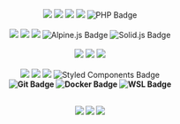 <div align="center">
  <div>
    <img src="https://img.shields.io/badge/javascript%20-%23F0DB4F.svg?&style=for-the-badge&logo=javascript&logoColor=black"/>
    <img src="https://img.shields.io/badge/typescript%20-%23007ACC.svg?&style=for-the-badge&logo=typescript&logoColor=white"/>
    <img src="https://img.shields.io/badge/node.js%20-%2343853D.svg?&style=for-the-badge&logo=node.js&logoColor=white"/>
    <img src="https://img.shields.io/badge/python-3670A0?style=for-the-badge&logo=python&logoColor=ffdd54"/>
    <img src="https://img.shields.io/badge/PHP-777BB4?style=for-the-badge&logo=php&logoColor=white" alt="PHP Badge">
  </div>
    
<br/>
  <div>
  <img src="https://img.shields.io/badge/react%20-%2320232a.svg?&style=for-the-badge&logo=react&logoColor=%2361DAFB"/>
  <img src="https://img.shields.io/badge/next%20-%23000000.svg?&style=for-the-badge&logo=next.js&logoColor=white"/>
  <img src="https://img.shields.io/badge/express%20-%23222222.svg?&style=for-the-badge&logo=express&logoColor=white"/>
  <img src="https://img.shields.io/badge/Alpine.js-8BC0D0?style=for-the-badge&logo=alpinelinux&logoColor=white" alt="Alpine.js Badge">
  <img src="https://img.shields.io/badge/Solid.js-28282A?style=for-the-badge&logo=solid&logoColor=white" alt="Solid.js Badge">
  
  </div>
<br/>
  <div>
    <img src="https://img.shields.io/badge/mysql%20-%2302758F.svg?&style=for-the-badge&logo=mysql&logoColor=white"/>
    <img src="https://img.shields.io/badge/postgresql%20-%23306792.svg?&style=for-the-badge&logo=postgresql&logoColor=white"/>
    <img src="https://img.shields.io/badge/mongodb%20-%2302684A.svg?&style=for-the-badge&logo=mongodb&logoColor=white"/>
  </div>
  <br/>
  <div>
    <img src="https://img.shields.io/badge/html5%20-%23E34F26.svg?&style=for-the-badge&logo=html5&logoColor=white"/>
    <img src="https://img.shields.io/badge/css3%20-%231572B6.svg?&style=for-the-badge&logo=css3&logoColor=white"/>
    <img src="https://img.shields.io/badge/tailwindcss%20-%2338BDF8.svg?&style=for-the-badge&logo=tailwindcss&logoColor=white"/>
    <img src="https://img.shields.io/badge/Styled%20Components-DB7093?style=for-the-badge&logo=styled-components&logoColor=white" alt="Styled Components Badge">
  </div>
    <b />
  <div>
    <img src="https://img.shields.io/badge/Git-F05032?style=for-the-badge&logo=git&logoColor=white" alt="Git Badge">
    <img src="https://img.shields.io/badge/Docker-2496ED?style=for-the-badge&logo=docker&logoColor=white" alt="Docker Badge">
    <img src="https://img.shields.io/badge/WSL-0078D6?style=for-the-badge&logo=ubuntu&logoColor=white" alt="WSL Badge">
  </div>

</div>
</br>
<p align="center">
<img src="https://github-readme-stats.vercel.app/api?username=shantoislam6&show_icons=true&theme=transparent&hide_border=true">
<img src="https://github-readme-stats.vercel.app/api/top-langs/?username=shantoislam6&layout=compact&hide_border=true&theme=transparent">
<img src="https://github-readme-streak-stats.herokuapp.com?user=shantoislam6&theme=transparent&border_radius=3.4&hide_border=true">
</p>

